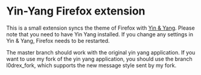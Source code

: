 # Yin-Yang Firefox extension
This is a small extension syncs the theme of Firefox with [Yin & Yang](https://github.com/daehruoydeef/Yin-Yang).
Please note that you need to have Yin Yang installed. 
If you change any settings in Yin & Yang, Firefox needs to be restarted.

The master branch should work with the original yin yang application.
If you want to use my fork of the yin yang application, you should use the branch l0drex_fork,
which supports the new message style sent by my fork.